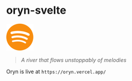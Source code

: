 # oryn-svelte
<img src="./src/assets/oryn.svg" />

> _A river that flows unstoppably of melodies_

Oryn is live at `https://oryn.vercel.app/`
